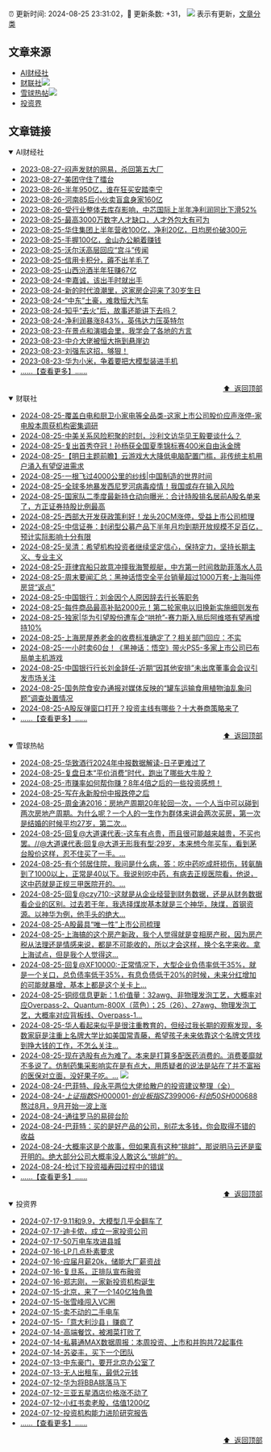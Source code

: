 ##

:alarm_clock: 更新时间: 2024-08-25 23:31:02，:rocket: 更新条数: +31， ![](/assets/dot.png) 表示有更新，[文章分类](/TAGS.md)

## 文章来源

- [AI财经社](#ai财经社)  
- [财联社](#财联社)![](/assets/dot.png)   
- [雪球热帖](#雪球热帖)![](/assets/dot.png)   
- [投资界](#投资界)  

## 文章链接

<details open>
<summary id="ai财经社">
 AI财经社
</summary>


- [2023-08-27-闷声发财的网易，杀回第五大厂](https://www.aicaijing.com.cn/article/18610)  
- [2023-08-27-美团守住了擂台](https://www.aicaijing.com.cn/article/18611)  
- [2023-08-26-半年950亿，谁在狂买安踏李宁](https://www.aicaijing.com.cn/article/18607)  
- [2023-08-26-河南85后小伙卖盲盒身家160亿](https://www.aicaijing.com.cn/article/18608)  
- [2023-08-26-受行业整体去库存影响，中芯国际上半年净利润同比下滑52%](https://www.aicaijing.com.cn/article/18609)  
- [2023-08-25-最高3000万数字人才缺口，人才外包大有可为](https://www.aicaijing.com.cn/article/18601)  
- [2023-08-25-华住集团上半年营收100亿，净利20亿，日均房价破300元](https://www.aicaijing.com.cn/article/18602)  
- [2023-08-25-手握100亿，金山办公躺着赚钱](https://www.aicaijing.com.cn/article/18603)  
- [2023-08-25-沃尔沃高层回应“宫斗”传闻](https://www.aicaijing.com.cn/article/18604)  
- [2023-08-25-信用卡积分，薅不出羊毛了](https://www.aicaijing.com.cn/article/18605)  
- [2023-08-25-山西汾酒半年狂赚67亿](https://www.aicaijing.com.cn/article/18606)  
- [2023-08-24-李嘉诚，该出手时就出手](https://www.aicaijing.com.cn/article/18596)  
- [2023-08-24-新的时代浪潮里，这家房企迎来了30岁生日](https://www.aicaijing.com.cn/article/18597)  
- [2023-08-24-“中东”土豪，难救恒大汽车](https://www.aicaijing.com.cn/article/18598)  
- [2023-08-24-知乎“去火”后，故事还能讲下去吗？](https://www.aicaijing.com.cn/article/18599)  
- [2023-08-24-净利润暴涨843%，英伟达力压英特尔](https://www.aicaijing.com.cn/article/18600)  
- [2023-08-23-在景点和演唱会里，我学会了各地的方言](https://www.aicaijing.com.cn/article/18591)  
- [2023-08-23-中介大佬被恒大拖到悬崖边](https://www.aicaijing.com.cn/article/18592)  
- [2023-08-23-刘强东这招，够狠！](https://www.aicaijing.com.cn/article/18593)  
- [2023-08-23-华为小米，争着要把大模型装进手机](https://www.aicaijing.com.cn/article/18594)  
- [......【查看更多】......](/details/AI财经社.md)

<div align="right"><a href="#文章来源">⬆ &nbsp;返回顶部</a></div>
</details>

<details open>
<summary id="财联社">
 财联社
</summary>


- [2024-08-25-覆盖白电和厨卫小家电等全品类-这家上市公司股价应声涨停-家电股本周获机构密集调研](https://www.cls.cn/detail/1775536)  
- [2024-08-25-中美关系风险积聚的时刻，沙利文访华见王毅要谈什么？](https://www.cls.cn/detail/1775538)  
- [2024-08-25-复出首秀夺冠！孙杨获全国夏季锦标赛400米自由泳金牌](https://www.cls.cn/detail/1775491)  
- [2024-08-25-【明日主题前瞻】云游戏大大降低电脑配置门槛，非传统主机用户涌入有望促进需求](https://www.cls.cn/detail/1774207)  
- [2024-08-25-一根飞过4000公里的纱线|中国制造的世界时间](https://www.cls.cn/detail/1775418)  
- [2024-08-25-全球多地暴发西尼罗河病毒疫情！我国或存在输入风险](https://www.cls.cn/detail/1775380)  
- [2024-08-25-国家队二季度最新持仓动向曝光：合计持股排名居前A股名单来了，方正证券持股比例最高](https://www.cls.cn/detail/1775339)  
- [2024-08-25-西部大开发获政策利好！龙头20CM涨停，受益上市公司梳理](https://www.cls.cn/detail/1775311)  
- [2024-08-25-中信证券：封闭型公募产品下半年月均到期开放规模不足百亿，预计实际影响十分有限](https://www.cls.cn/detail/1775354)  
- [2024-08-25-吴清：希望机构投资者继续坚定信心，保持定力，坚持长期主义、专业主义](https://www.cls.cn/detail/1775358)  
- [2024-08-25-菲律宾船只故意冲撞我海警舰艇，中方第一时间救助菲落水人员](https://www.cls.cn/detail/1775361)  
- [2024-08-25-周末要闻汇总：黑神话悟空全平台销量超过1000万套-上海叫停房贷“返点”](https://www.cls.cn/detail/1775364)  
- [2024-08-25-中国银行：刘金因个人原因辞去行长等职务](https://www.cls.cn/detail/1775417)  
- [2024-08-25-每件商品最高补贴2000元！第二轮家电以旧换新实施细则发布](https://www.cls.cn/detail/1775440)  
- [2024-08-25-独家|华为引望股份遭车企“哄抢”-赛力斯入局后阿维塔有望再增持10%](https://www.cls.cn/detail/1775460)  
- [2024-08-25-上海房屋养老金的收费标准确定了？相关部门回应：不实](https://www.cls.cn/detail/1775465)  
- [2024-08-25-一小时卖60台！《黑神话：悟空》带火PS5-多家上市公司已布局单主机游戏](https://www.cls.cn/detail/1775464)  
- [2024-08-25-中国银行行长刘金辞任-近期“因其他安排”未出席董事会会议引发市场关注](https://www.cls.cn/detail/1775496)  
- [2024-08-25-国务院食安办通报对媒体反映的“罐车运输食用植物油乱象问题”调查处置情况](https://www.cls.cn/detail/1775515)  
- [2024-08-25-A股反弹窗口打开？投资主线有哪些？十大券商策略来了](https://www.cls.cn/detail/1775509)  
- [......【查看更多】......](/details/财联社.md)

<div align="right"><a href="#文章来源">⬆ &nbsp;返回顶部</a></div>
</details>

<details open>
<summary id="雪球热帖">
 雪球热帖
</summary>


- [2024-08-25-华致酒行2024年中报数据解读-日子更难过了](https://xueqiu.com/8108653112/302285378)  
- [2024-08-25-复盘日本“平价消费”时代，跑出了哪些大牛股？](https://xueqiu.com/9210717241/302258941)  
- [2024-08-25-市赚率如何帮你赚？8年4倍之后的一些投资感想！](https://xueqiu.com/9363345092/302293199)  
- [2024-08-25-写在永新股份中报跌停之后](https://xueqiu.com/8601813520/302275667)  
- [2024-08-25-周金涛2016：房地产周期20年轮回一次，一个人当中可以碰到两次房地产周期。为什么呢？一个人的一生作为群体来讲会两次买房，第一次是结婚的时候平均27岁，第二次...](https://xueqiu.com/3167081651/302269738)  
- [2024-08-25-回复@大道课代表:-这车有点贵，而且很可能越来越贵，不买也罢。//@大道课代表:回复@大道无形我有型:29岁，本来想今年买车，看到茅台股价这样，忍不住买了一手。...](https://xueqiu.com/1247347556/302267719)  
- [2024-08-25-有个邻居住院，我问是什么病，答：吃中药吃成肝损伤，转氨酶到了1000以上，正常是40以下。我说别吃中药，有病去正规医院看，他说，这中药就是正规三甲医院开的。...](https://xueqiu.com/9220236682/302255911)  
- [2024-08-25-回复@czy710:-这就是从企业经营到财务数据，还是从财务数据看企业的区别。过去若干年，我选择煤炭基本就是三个神华，陕煤，首钢资源。以神华为例，他手头的绝大...](https://xueqiu.com/4111857140/302261575)  
- [2024-08-25-A股最具“唯一性”上市公司梳理](https://xueqiu.com/6372647010/302264033)  
- [2024-08-25-上海搞的这个房产新政，我个人觉得就是变相房产税，因为房产税从法理还是情感来说，都是不可能收的，所以才会这样，换个名字来收。拿上海试点，但是我个人觉得这...](https://xueqiu.com/1440932754/302266169)  
- [2024-08-25-回复@XF10000:-正常情况下，大型企业负债率低于35%，就是一个关口，总负债率低于35%，有息负债低于20%的时候，未来分红增加的可能就暴增，基本上都是这个关卡上...](https://xueqiu.com/8790885129/302290551)  
- [2024-08-25-铜缆信息更新：1.价值量：32awg、非物理发泡工艺，大概率对应Overpass-2、Quantum-800X（蓝色）；25（26）、27awg、物理发泡工艺，大概率对应背板线、Overpass-1...](https://xueqiu.com/1614205696/302272241)  
- [2024-08-25-华人看起来似乎是很注重教育的，但经过我长期的观察发现，多数家庭是注重上名牌大学比如美国常青藤，希望孩子未来依靠这个名牌文凭找到挣大钱的工作，不怎么关注...](https://xueqiu.com/6691655012/302289746)  
- [2024-08-25-现在选股有点为难了。本来是打算多配医药消费的。消费萎靡就不多说了。仿制药集采影响实在是有点大，用质疑者的说法是站在了并不富裕的医保对立面，没好果子吃。...](https://xueqiu.com/1446242957/302263166) ![](/assets/new.png)  
- [2024-08-24-巴菲特、段永平两位大佬给散户的投资建议整理（全）](https://xueqiu.com/8959246745/302234157)  
- [2024-08-24-$上证指数SH000001$-$创业板指SZ399006$-$科创50SH000688$熬过8月，9月开始一波上涨](https://xueqiu.com/7824196356/302218550)  
- [2024-08-24-通往罗马的易碎台阶](https://xueqiu.com/2792218779/302214285)  
- [2024-08-24-巴菲特：买的是好产品的公司，别花太多钱，你会取得不错的收益](https://xueqiu.com/8959246745/302209497)  
- [2024-08-24-大概率这是个故事，但如果真有这种“挑衅”，那说明马云还是蛮开明的。绝大部分公司大概率没人敢这么“挑衅”的。](https://xueqiu.com/1247347556/302208435)  
- [2024-08-24-检讨下投资福寿园过程中的错误](https://xueqiu.com/8790885129/302219925)  
- [......【查看更多】......](/details/雪球热帖.md)

<div align="right"><a href="#文章来源">⬆ &nbsp;返回顶部</a></div>
</details>

<details open>
<summary id="投资界">
 投资界
</summary>


- [2024-07-17-9.11和9.9，大模型几乎全翻车了](https://posts.careerengine.us/p/6697778c44726b29bffa3a09)  
- [2024-07-17-迪卡侬，成立一家投资公司](https://posts.careerengine.us/p/6697778c44726b29bffa3a01)  
- [2024-07-17-50万电车攻进县城](https://posts.careerengine.us/p/6697779c831e1d29eea44253)  
- [2024-07-16-LP几点朴素要求](https://posts.careerengine.us/p/669636a8720ed522248054dc)  
- [2024-07-16-应届月薪20k，储能大厂薪资战](https://posts.careerengine.us/p/669636a8720ed522248054d4)  
- [2024-07-16-复旦系，正排队宣布融资](https://posts.careerengine.us/p/66963699cb38e136a496986c)  
- [2024-07-16-郑志刚，一家新投资机构诞生](https://posts.careerengine.us/p/66963699cb38e136a4969874)  
- [2024-07-15-北京，来了一个140亿独角兽](https://posts.careerengine.us/p/6694db59a0c3ac562b61f9af)  
- [2024-07-15-张雪峰闯入VC圈](https://posts.careerengine.us/p/6694db59a0c3ac562b61f9b7)  
- [2024-07-15-卖不动的二手电车](https://posts.careerengine.us/p/6694db6836b2f1565d9b541a)  
- [2024-07-15-「意大利沙县」赚疯了](https://posts.careerengine.us/p/6694db6836b2f1565d9b5422)  
- [2024-07-14-高端餐饮，被湘菜打败了](https://posts.careerengine.us/p/6693862333c6e710d0bf9dc4)  
- [2024-07-14-私募通MAX数据周报：本周投资、上市和并购共72起事件](https://posts.careerengine.us/p/6693862333c6e710d0bf9dcc)  
- [2024-07-14-苏姿丰，买下一个团队](https://posts.careerengine.us/p/6693861481427510b2b9c123)  
- [2024-07-13-中东豪门，要开北京办公室了](https://posts.careerengine.us/p/66922794a876f80d113b51fe)  
- [2024-07-13-无人出租车，最低2元钱](https://posts.careerengine.us/p/669227b82202ae0dfac5d713)  
- [2024-07-12-华为将BBA挑落马下](https://posts.careerengine.us/p/6690a6c68082df14ead7eaac)  
- [2024-07-12-三亚五星酒店价格涨不动了](https://posts.careerengine.us/p/6690a6c68082df14ead7eaa4)  
- [2024-07-12-小红书卖老股，估值1200亿](https://posts.careerengine.us/p/6690a6b756b00014bcc00e8f)  
- [2024-07-12-投资机构能力进阶研究报告](https://posts.careerengine.us/p/6690a6b756b00014bcc00e87)  
- [......【查看更多】......](/details/投资界.md)

<div align="right"><a href="#文章来源">⬆ &nbsp;返回顶部</a></div>
</details>
